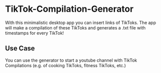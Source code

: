 # TikTok-Compilation-Generator
With this minimalistic desktop app you can insert links of TikToks. The app will make a compilation of these TikToks and generates a .txt file with timestamps for every
TikTok!

## Use Case
You can use the generator to start a youtube channel with TikTok Compilations (e.g. of cooking TikToks, fitness TikToks, etc.)
